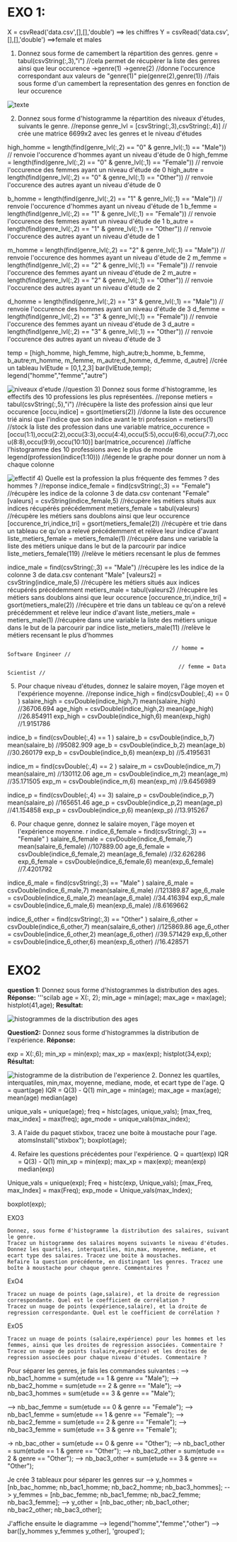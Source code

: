 # EXO 1:
 X = csvRead('data.csv',[],[],'double') ==> les chiffres
    Y = csvRead('data.csv',[],[],'double') ==>female et males


   1) Donnez sous forme de camembert la répartition des genres.
    genre = tabul(csvString(:,3),"i")                   //cela permet de récupèrer la liste des genres ainsi que leur occurence
        ->genre(1)
        ->genre(2)                                      //donne l'occurence correspondant aux valeurs de "genre(1)"
    pie(genre(2),genre(1))                              //fais sous forme d'un camembert la representation des genres en fonction de leur occurence



![texte](camembert_genre_1.1.png)


   2) Donnez sous forme d'histogramme la répartition des niveaux d'études, suivants le genre.
//reponse
genre_lvl = [csvString(:,3),csvString(:,4)]                                     // crée une matrice 6699x2 avec les genres et le niveau d'études

high_homme = length(find(genre_lvl(:,2) == "0" & genre_lvl(:,1) == "Male"))     // renvoie l'occurence d'hommes ayant un niveau d'étude de 0
high_femme = length(find(genre_lvl(:,2) == "0" & genre_lvl(:,1) == "Female"))   // renvoie l'occurence des femmes ayant un niveau d'étude de 0
high_autre = length(find(genre_lvl(:,2) == "0" & genre_lvl(:,1) == "Other"))    // renvoie l'occurence des autres ayant un niveau d'étude de 0

b_homme = length(find(genre_lvl(:,2) == "1" & genre_lvl(:,1) == "Male"))        // renvoie l'occurence d'hommes ayant un niveau d'étude de 1
b_femme = length(find(genre_lvl(:,2) == "1" & genre_lvl(:,1) == "Female"))      // renvoie l'occurence des femmes ayant un niveau d'étude de 1
b_autre = length(find(genre_lvl(:,2) == "1" & genre_lvl(:,1) == "Other"))       // renvoie l'occurence des autres ayant un niveau d'étude de 1

m_homme = length(find(genre_lvl(:,2) == "2" & genre_lvl(:,1) == "Male"))        // renvoie l'occurence des hommes ayant un niveau d'étude de 2
m_femme = length(find(genre_lvl(:,2) == "2" & genre_lvl(:,1) == "Female"))      // renvoie l'occurence des femmes ayant un niveau d'étude de 2
m_autre = length(find(genre_lvl(:,2) == "2" & genre_lvl(:,1) == "Other"))       // renvoie l'occurence des autres ayant un niveau d'étude de 2

d_homme = length(find(genre_lvl(:,2) == "3" & genre_lvl(:,1) == "Male"))        // renvoie l'occurence des hommes ayant un niveau d'étude de 3
d_femme = length(find(genre_lvl(:,2) == "3" & genre_lvl(:,1) == "Female"))      // renvoie l'occurence des femmes ayant un niveau d'étude de 3
d_autre = length(find(genre_lvl(:,2) == "3" & genre_lvl(:,1) == "Other"))       // renvoie l'occurence des autres ayant un niveau d'étude de 3

temp = [high_homme, high_femme, high_autre;b_homme, b_femme, b_autre;m_homme, m_femme, m_autre;d_homme, d_femme, d_autre]   //crée un tableau 
lvlEtude = [0,1,2,3]
bar(lvlEtude,temp);
legend("homme","femme","autre")


![niveaux d'etude](niveaux_etude_1_2.png)
//question
    3) Donnez sous forme d'histogramme, les effectifs des 10 professions les plus représentées.
//reponse
metiers = tabul(csvString(:,5),"i")                                 //récupère la liste des profession ainsi que leur occurence
[occu,indice] = gsort(metiers(2))                                   //donne la liste des occurence trié ainsi que l'indice que son indice avant le tri
profession = metiers(1)                                             //stock la liste des profession dans une variable
matrice_occurence = [occu(1:1),occu(2:2),occu(3:3),occu(4:4),occu(5:5),occu(6:6),occu(7:7),occu(8:8),occu(9:9),occu(10:10)]
bar(matrice_occurence)                                              //affiche l'histogramme des 10 professions avec le plus de monde
legend(profession(indice(1:10)))                                    //légende le graphe pour donner un nom à chaque colonne

![effectif](effectif_metiers.png)
   4)  Quelle est la profession la plus fréquente des femmes ? des hommes ?
//reponse
indice_female = find(csvString(:,3) == "Female")        //récupère les indice de la colonne 3 de data.csv contenant "Female"
[valeurs] = csvString(indice_female,5)                  //récupère les métiers situés aux indices récupérés précédemment
metiers_female = tabul(valeurs)                         //récupère les métiers sans doublons ainsi que leur occurence
[occurence_tri,indice_tri] = gsort(metiers_female(2))   //récupère et trie dans un tableau ce qu'on a relevé précédemment et relève leur indice d'avant
liste_metiers_female = metiers_female(1)                //récupère dans une variable la liste des métiers unique dans le but de la parcourir par indice
liste_metiers_female(119)                               //relève le métiers recensant le plus de femmes

 indice_male = find(csvString(:,3) == "Male")            //récupère les les indice de la colonne 3 de data.csv contenant "Male"
[valeurs2] = csvString(indice_male,5)                   //récupère les métiers situés aux indices récupérés précédemment
metiers_male = tabul(valeurs2)                          //récupère les métiers sans doublons ainsi que leur occurence
[occurence_tri,indice_tri] = gsort(metiers_male(2))     //récupère et trie dans un tableau ce qu'on a relevé précédemment et relève leur indice d'avant
liste_metiers_male = metiers_male(1)                    //récupère dans une variable la liste des métiers unique dans le but de la parcourir par indice
liste_metiers_male(11)                                  //relève le métiers recensant le plus d'hommes

                                                        // homme = Software Engineer //

                                                          // femme = Data Scientist //
   5)  Pour chaque niveau d'études, donnez le salaire moyen, l'âge moyen et l'expérience moyenne.
//reponse
indice_high = find(csvDouble(:,4) == 0 )
salaire_high = csvDouble(indice_high,7)
mean(salaire_high)                                      //36706.694
age_high = csvDouble(indice_high,2)
mean(age_high)                                          //26.854911
exp_high = csvDouble(indice_high,6)
mean(exp_high)                                          //1.9151786

indice_b = find(csvDouble(:,4) == 1 )
salaire_b = csvDouble(indice_b,7)
mean(salaire_b)                                         //95082.909
age_b = csvDouble(indice_b,2)
mean(age_b)                                             //30.260179
exp_b = csvDouble(indice_b,6)
mean(exp_b)                                             //5.4195631

indice_m = find(csvDouble(:,4) == 2 )
salaire_m = csvDouble(indice_m,7)
mean(salaire_m)                                         //130112.06
age_m = csvDouble(indice_m,2)
mean(age_m)                                             //35.171505
exp_m = csvDouble(indice_m,6)
mean(exp_m)                                             //9.6456989

indice_p = find(csvDouble(:,4) == 3)
salaire_p = csvDouble(indice_p,7)
mean(salaire_p)                                         //165651.46
age_p = csvDouble(indice_p,2)
mean(age_p)                                             //41.154858
exp_p = csvDouble(indice_p,6)
mean(exp_p)                                             //13.915267


   6)  Pour chaque genre, donnez le salaire moyen, l'âge moyen et l'expérience moyenne.
r
indice_6_female = find(csvString(:,3) == "Female" )
salaire_6_female = csvDouble(indice_6_female,7)
mean(salaire_6_female)					                //107889.00
age_6_female = csvDouble(indice_6_female,2)
mean(age_6_female)					                    //32.626286
exp_6_female = csvDouble(indice_6_female,6)
mean(exp_6_female)					                    //7.4201792

indice_6_male = find(csvString(:,3) == "Male" )
salaire_6_male = csvDouble(indice_6_male,7)
mean(salaire_6_male)					                //121389.87
age_6_male = csvDouble(indice_6_male,2)
mean(age_6_male)					                    //34.416394
exp_6_male = csvDouble(indice_6_male,6)
mean(exp_6_male)					                    //8.6169662


indice_6_other = find(csvString(:,3) == "Other" )
salaire_6_other = csvDouble(indice_6_other,7)
mean(salaire_6_other)					                //125869.86
age_6_other = csvDouble(indice_6_other,2)
mean(age_6_other)					                    //39.571429
exp_6_other = csvDouble(indice_6_other,6)
mean(exp_6_other)					                    //16.428571

  

# EXO2 
**question 1:** Donnez sous forme d'histogrammes la distribution des ages.
**Réponse:**
'''scilab
age = X(:, 2);
min_age = min(age); 
max_age = max(age);  
histplot(41,age);
**Resultat:**


![histogrammes de la disctribution des ages](exo2_2.png)


**Question2:** Donnez sous forme d'histogrammes la distribution de l'expérience.
**Réponse:**

exp = X(:,6);
min_xp = min(exp);
max_xp = max(exp);
histplot(34,exp);
**Résultat:**

![histogramme de la distribution de l'experience](exo2_2.png)
2. Donnez les quartiles, interquatiles, min,max, moyenne, mediane, mode, et ecart type de l'age.
Q = quart(age)
IQR = Q(3) - Q(1) 
min_age = min(age);
max_age = max(age);
mean(age)
median(age)

unique_vals = unique(age);
freq = histc(ages, unique_vals);
[max_freq, max_index] = max(freq);
age_mode = unique_vals(max_index);

3. A l'aide du paquet stixbox, tracez une boite à moustache pour l'age.
 atomsInstall("stixbox");
 boxplot(age);

4. Refaire les questions précédentes pour l'expérience.
Q = quart(exp) 
IQR = Q(3) - Q(1)
min_xp = min(exp); 
max_xp = max(exp); 
mean(exp)
median(exp)

Unique_vals = unique(exp);
Freq = histc(exp, Unique_vals);
[max_Freq, max_Index] = max(Freq);
exp_mode = Unique_vals(max_Index);

boxplot(exp);






EXO3

    Donnez, sous forme d'histogramme la distribution des salaires, suivant le genre.
    Tracez un histogramme des salaires moyens suivants le niveau d'études.
    Donnez les quartiles, interquatiles, min,max, moyenne, mediane, et ecart type des salaires. Tracez une boite à moustaches.
    Refaire la question précédente, en distingant les genres. Tracez une boîte à moustache pour chaque genre. Commentaires ?

ExO4

    Tracez un nuage de points (age,salaire), et la droite de regression correspondante. Quel est le coefficient de corrélation ?
    Tracez un nuage de points (expérience,salaire), et la droite de regression correspondante. Quel est le coefficient de corrélation ?

ExO5

    Tracez un nuage de points (salaire,expérience) pour les hommes et les femmes, ainsi que les droites de regression associées. Commentaire ?
    Tracez un nuage de points (salaire,expérince) et les droites de regression associées pour chaque niveau d'études. Commentaire ?



Pour séparer les genres, je fais les commandes suivantes :
--> nb_bac1_homme = sum(etude == 1 & genre == "Male");
--> nb_bac2_homme = sum(etude == 2 & genre == "Male");
--> nb_bac3_hommes = sum(etude == 3 & genre == "Male");

--> nb_bac_femme = sum(etude == 0 & genre == "Female");
--> nb_bac1_femme = sum(etude == 1 & genre == "Female");
--> nb_bac2_femme = sum(etude == 2 & genre == "Female");
--> nb_bac3_femme = sum(etude == 3 & genre == "Female");

-> nb_bac_other = sum(etude == 0 & genre == "Other");
--> nb_bac1_other = sum(etude == 1 & genre == "Other");
--> nb_bac2_other = sum(etude == 2 & genre == "Other");
--> nb_bac3_other = sum(etude == 3 & genre == "Other");

Je crée 3 tableaux pour séparer les genres sur 
--> y_hommes = [nb_bac_homme; nb_bac1_homme; nb_bac2_homme; nb_bac3_hommes];
--> y_femmes = [nb_bac_femme; nb_bac1_femme; nb_bac2_femme; nb_bac3_femme];
--> y_other = [nb_bac_other; nb_bac1_other; nb_bac2_other; nb_bac3_other];

J'affiche ensuite le diagramme
--> legend("homme","femme","other")
--> bar([y_hommes y_femmes y_other], 'grouped');

[def]: camembert_genre_1.1.png